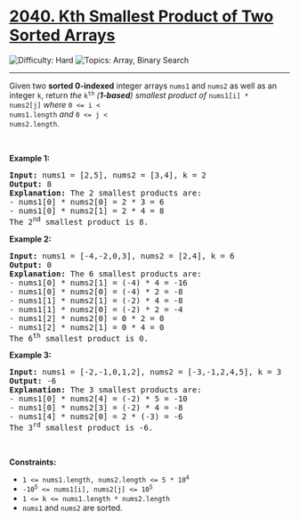 <h1>
  <a href="https://leetcode.com/problems/kth-smallest-product-of-two-sorted-arrays/">
    2040. Kth Smallest Product of Two Sorted Arrays
  </a>
</h1>
<img src='https://img.shields.io/badge/Difficulty-Hard-darkred' alt='Difficulty: Hard' />
<img src='https://img.shields.io/badge/Topics-Array%2C%20Binary%20Search-blue' alt='Topics: Array, Binary Search' />

<hr />

Given two <strong>sorted 0-indexed</strong> integer arrays <code>nums1</code> and <code>nums2</code> as well as an integer <code>k</code>, return <em>the </em><code>k<sup>th</sup></code><em> (<strong>1-based</strong>) smallest product of </em><code>nums1[i] \* nums2[j]</code><em> where </em><code>0 &lt;= i &lt; nums1.length</code><em> and </em><code>0 &lt;= j &lt; nums2.length</code>.

<p>&nbsp;</p>
<p><strong class="example">Example 1:</strong></p>

<pre><strong>Input:</strong> nums1 = [2,5], nums2 = [3,4], k = 2
<strong>Output:</strong> 8
<strong>Explanation:</strong> The 2 smallest products are:
- nums1[0] * nums2[0] = 2 * 3 = 6
- nums1[0] * nums2[1] = 2 * 4 = 8
The 2<sup>nd</sup> smallest product is 8.
</pre>

<p><strong class="example">Example 2:</strong></p>

<pre><strong>Input:</strong> nums1 = [-4,-2,0,3], nums2 = [2,4], k = 6
<strong>Output:</strong> 0
<strong>Explanation:</strong> The 6 smallest products are:
- nums1[0] * nums2[1] = (-4) * 4 = -16
- nums1[0] * nums2[0] = (-4) * 2 = -8
- nums1[1] * nums2[1] = (-2) * 4 = -8
- nums1[1] * nums2[0] = (-2) * 2 = -4
- nums1[2] * nums2[0] = 0 * 2 = 0
- nums1[2] * nums2[1] = 0 * 4 = 0
The 6<sup>th</sup> smallest product is 0.
</pre>

<p><strong class="example">Example 3:</strong></p>

<pre><strong>Input:</strong> nums1 = [-2,-1,0,1,2], nums2 = [-3,-1,2,4,5], k = 3
<strong>Output:</strong> -6
<strong>Explanation:</strong> The 3 smallest products are:
- nums1[0] * nums2[4] = (-2) * 5 = -10
- nums1[0] * nums2[3] = (-2) * 4 = -8
- nums1[4] * nums2[0] = 2 * (-3) = -6
The 3<sup>rd</sup> smallest product is -6.
</pre>

<p>&nbsp;</p>
<p><strong>Constraints:</strong></p>

<ul>
	<li><code>1 &lt;= nums1.length, nums2.length &lt;= 5 * 10<sup>4</sup></code></li>
	<li><code>-10<sup>5</sup> &lt;= nums1[i], nums2[j] &lt;= 10<sup>5</sup></code></li>
	<li><code>1 &lt;= k &lt;= nums1.length * nums2.length</code></li>
	<li><code>nums1</code> and <code>nums2</code> are sorted.</li>
</ul>
